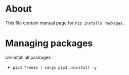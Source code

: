 # About

This file contain manual page for
`Pip Installs Packages`.

# Managing packages

Uninstall all packages
- `pip3 freeze | xargs pip3 uninstall -y`
